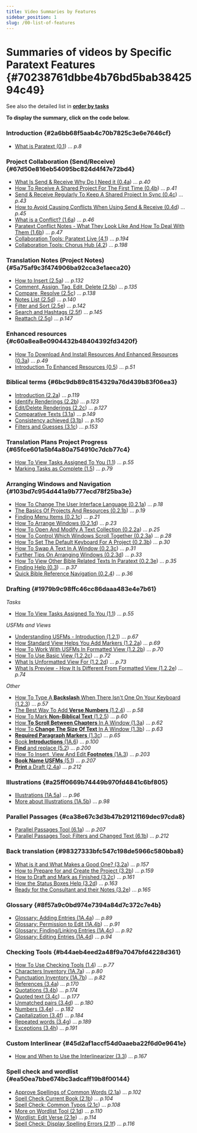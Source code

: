 ```yaml
---
title: Video Summaries by Features
sidebar_position: 1
slug: /00-list-of-features
---
```




# Summaries of videos by Specific Paratext Features {#70238761dbbe4b76bd5bab3842594c49}


See also the detailed list in [**order by tasks**](https://sillsdev.github.io/paratext-manual/Overview)


**To display the summary, click on the code below.**


### Introduction {#2a6bb68f5aab4c70b7825c3e6e7646cf}

- [What is Paratext (0.1](https://sillsdev.github.io/paratext-manual/0.1.md)) ... _p.8_

### Project Collaboration (Send/Receive) {#67d50e816eb54095bc824d4f47e72bd4}

- [What Is Send & Receive Why Do I Need it (0.4a](https://sillsdev.github.io/paratext-manual/0.4a.md)) ... _p.40_
- [How To Receive A Shared Project For The First Time (0.4b](https://sillsdev.github.io/paratext-manual/0.4b.md)) ... _p.41_
- [Send & Receive Regularly To Keep A Shared Project In Sync (0.4c](https://sillsdev.github.io/paratext-manual/0.4c.md)) ... _p.43_
- [How to Avoid Causing Conflicts When Using Send & Receive (0.4d](https://sillsdev.github.io/paratext-manual/0.4d.md)) ... _p.45_
- [What is a Conflict? (1.6a](https://sillsdev.github.io/paratext-manual/1.6a.md)) ... _p.46_
- [Paratext Conflict Notes - What They Look Like And How To Deal With Them (1.6b](https://sillsdev.github.io/paratext-manual/1.6b.md)) ... _p.47_
- [Collaboration Tools: Paratext Live (4.1](https://sillsdev.github.io/paratext-manual//05-Stage-4/4.1.md)) ... _p.194_
- [Collaboration Tools: Chorus Hub (4.2](https://sillsdev.github.io/paratext-manual//05-Stage-4/4.2.md)) ... _p.198_

### Translation Notes (Project Notes) {#5a75af9c3f474906ba92cca3e1aeca20}

- [How to Insert (2.5a](https://sillsdev.github.io/paratext-manual/2.5a.md)) ... _p.132_
- [Comment, Assign, Tag, Edit, Delete (2.5b](https://sillsdev.github.io/paratext-manual/2.5b.md)) ... _p.135_
- [Compare, Resolve (2.5c](https://sillsdev.github.io/paratext-manual/2.5c.md)) ... _p.138_
- [Notes List (2.5d](https://sillsdev.github.io/paratext-manual/2.5d.md)) ... _p.140_
- [Filter and Sort (2.5e](https://sillsdev.github.io/paratext-manual/2.5e.md)) ... _p.142_
- [Search and Hashtags (2.5f](https://sillsdev.github.io/paratext-manual/2.5f.md)) ... _p.145_
- [Reattach (2.5g](https://sillsdev.github.io/paratext-manual/2.5g.md)) ... _p.147_

### Enhanced resources {#c60a8ea8e0904432b48404392fd3420f}

- [How To Download And Install Resources And Enhanced Resources (0.3a](https://sillsdev.github.io/paratext-manual/0.3a.md)) ... _p.49_
- [Introduction To Enhanced Resources (0.5](https://sillsdev.github.io/paratext-manual/0.5.md)) ... _p.51_

### Biblical terms {#6bc9db89c8154329a76d439b83f06ea3}

- [Introduction (2.2a](https://sillsdev.github.io/paratext-manual/2.2a.md)) ... _p.119_
- [Identify Renderings (2.2b](https://sillsdev.github.io/paratext-manual/2.2b.md)) ... _p.123_
- [Edit/Delete Renderings (2.2c](https://sillsdev.github.io/paratext-manual/2.2c.md)) ... _p.127_
- [Comparative Texts (3.1a](https://sillsdev.github.io/paratext-manual/3.1a.md)) ... _p.149_
- [Consistency achieved (3.1b](https://sillsdev.github.io/paratext-manual/3.1b.md)) ... _p.150_
- [Filters and Guesses (3.1c](https://sillsdev.github.io/paratext-manual/3.1c.md)) ... _p.153_

### Translation Plans Project Progress {#65fce601a5bf4a80a754910c7dcb77c4}

- [How To View Tasks Assigned To You (1.1](https://sillsdev.github.io/paratext-manual/1.1.md)) ... _p.55_
- [Marking Tasks as Complete (1.5](https://sillsdev.github.io/paratext-manual/1.5.md)) ... _p.79_

### Arranging Windows and Navigation {#103bd7c954d441a9b777ecd78f25ba3e}

- [How To Change The User Interface Language (0.2.1a](https://sillsdev.github.io/paratext-manual/0.2.1a.md)) ... _p.18_
- [The Basics Of Projects And Resources (0.2.1b](https://sillsdev.github.io/paratext-manual/0.2.1b.md)) ... _p.19_
- [Finding Menu Items (0.2.1c](https://sillsdev.github.io/paratext-manual/0.2.1c.md)) ... _p.21_
- [How To Arrange Windows (0.2.1d](https://sillsdev.github.io/paratext-manual/0.2.1d.md)) ... _p.23_
- [How To Open And Modify A Text Collection (0.2.2a](https://sillsdev.github.io/paratext-manual/0.2.2a.md)) ... _p.25_
- [How To Control Which Windows Scroll Together (0.2.3a](https://sillsdev.github.io/paratext-manual/0.2.3a.md)) ... _p.28_
- [How To Set The Default Keyboard For A Project (0.2.3b](https://sillsdev.github.io/paratext-manual/0.2.3b.md)) ... _p.30_
- [How To Swap A Text In A Window (0.2.3c](https://sillsdev.github.io/paratext-manual/0.2.3c.md)) ... _p.31_
- [Further Tips On Arranging Windows (0.2.3d](https://sillsdev.github.io/paratext-manual/0.2.3d.md)) ... _p.33_
- [How To View Other Bible Related Texts In Paratext (0.2.3e](https://sillsdev.github.io/paratext-manual/0.2.3e.md)) ... _p.35_
- [Finding Help (0.3](https://sillsdev.github.io/paratext-manual/0.3.md)) ... _p.37_
- [Quick Bible Reference Navigation (0.2.4](https://sillsdev.github.io/paratext-manual/0.2.4.md)) ... _p.36_

### Drafting {#1979b9c98ffc46cc86daaa483e4e7b61}


_Tasks_

- [How To View Tasks Assigned To You (1.1](https://sillsdev.github.io/paratext-manual/02-Stage-1/1.1.md)) ... _p.55_

_USFMs and Views_

- [Understanding USFMs - Introduction (1.2.1](https://sillsdev.github.io/paratext-manual/1.2.1.md)) ... _p.67_
- [How Standard View Helps You Add Markers (1.2.2a](https://sillsdev.github.io/paratext-manual/1.2.2a.md)) ... _p.69_
- [How To Work With USFMs In Formatted View (1.2.2b](https://sillsdev.github.io/paratext-manual/1.2.2b.md)) ... _p.70_
- [How To Use Basic View (1.2.2c](https://sillsdev.github.io/paratext-manual/1.2.2c.md)) ... _p.72_
- [What Is Unformatted View For (1.2.2d](https://sillsdev.github.io/paratext-manual/1.2.2d.md)) ... _p.73_
- [What Is Preview - How It Is Different From Formatted View (1.2.2e](https://sillsdev.github.io/paratext-manual/1.2.2e.md)) ... _p.74_

_Other_

- [How To Type A ](https://sillsdev.github.io/paratext-manual/1.2.3.md)[**Backslash**](https://sillsdev.github.io/paratext-manual/1.2.3.md)[ When There Isn't One On Your Keyboard (1.2.3](https://sillsdev.github.io/paratext-manual/1.2.3.md)) ... _p.57_
- [The Best Way To Add ](https://sillsdev.github.io/paratext-manual/1.2.4.md)[**Verse Numbers**](https://sillsdev.github.io/paratext-manual/1.2.4.md)[ (1.2.4](https://sillsdev.github.io/paratext-manual/1.2.4.md)) ... _p.58_
- [How To Mark ](https://sillsdev.github.io/paratext-manual/1.2.5.md)[**Non-Biblical Text**](https://sillsdev.github.io/paratext-manual/1.2.5.md)[ (1.2.5](https://sillsdev.github.io/paratext-manual/1.2.5.md)) ... _p.60_
- [How ](https://sillsdev.github.io/paratext-manual/1.3a.md)[**To Scroll Between Chapters**](https://sillsdev.github.io/paratext-manual/1.3a.md)[ In A Window (1.3a](https://sillsdev.github.io/paratext-manual/1.3a.md)) ... _p.62_
- [How To ](https://sillsdev.github.io/paratext-manual/1.3b.md)[**Change The Size Of Text**](https://sillsdev.github.io/paratext-manual/1.3b.md)[ In A Window (1.3b](https://sillsdev.github.io/paratext-manual/1.3b.md)) ... _p.63_
- [**Required Paragraph Markers**](https://sillsdev.github.io/paratext-manual/1.3c.md)[ (1.3c](https://sillsdev.github.io/paratext-manual/1.3c.md)) ... _p.65_
- [Book ](https://sillsdev.github.io/paratext-manual/1A.6.md)[**Introductions**](https://sillsdev.github.io/paratext-manual/1A.6.md)[ (1A.6](https://sillsdev.github.io/paratext-manual/1A.6.md)) ... _p.100_
- [**Find**](https://sillsdev.github.io/paratext-manual/5.2.md)[ and replace (5.2](https://sillsdev.github.io/paratext-manual/5.2.md)) ... _p.200_
- [How To Insert, View And Edit ](https://sillsdev.github.io/paratext-manual/1A.3.md)[**Footnotes**](https://sillsdev.github.io/paratext-manual/1A.3.md)[ (1A.3](https://sillsdev.github.io/paratext-manual/1A.3.md)) ... _p.203_
- [**Book Name USFMs**](https://sillsdev.github.io/paratext-manual/5.1.md)[ (5.1](https://sillsdev.github.io/paratext-manual/5.1.md)) ... _p.207_
- [**Print**](https://sillsdev.github.io/paratext-manual/2.4a.md)[ a Draft (2.4a](https://sillsdev.github.io/paratext-manual/2.4a.md)) ... _p.212_

### Illustrations {#a25ff0669b74449b970fd4841c6bf805}

- [Illustrations (1A.5a](https://sillsdev.github.io/paratext-manual/1A.5a.md)) ... _p.96_
- [More about Illustrations (1A.5b](https://sillsdev.github.io/paratext-manual/1A.5b.md)) ... _p.98_

### Parallel Passages {#ca38e67c3d3b47b29121169dec97cda8}

- [Parallel Passages Tool (6.1a](https://sillsdev.github.io/paratext-manual/6.1a.md)) ... _p.207_
- [Parallel Passages Tool: Filters and Changed Text (6.1b](https://sillsdev.github.io/paratext-manual/6.1b.md)) ... _p.212_

### Back translation {#98327333bfc547c198de5966c580bba8}

- [What is it and What Makes a Good One? (3.2a](https://sillsdev.github.io/paratext-manual/3.2a.md)) ... _p.157_
- [How to Prepare for and Create the Project (3.2b](https://sillsdev.github.io/paratext-manual/3.2b.md)) ... _p.159_
- [How to Draft and Mark as Finished (3.2c](https://sillsdev.github.io/paratext-manual/3.2c.md)) ... _p.161_
- [How the Status Boxes Help (3.2d](https://sillsdev.github.io/paratext-manual/3.2d.md)) ... _p.163_
- [Ready for the Consultant and their Notes (3.2e](https://sillsdev.github.io/paratext-manual/3.2e.md)) ... _p.165_

### Glossary {#8f57a9c0bd974e7394a84d7c372c7e4b}

- [Glossary: Adding Entries (1A.4a](https://sillsdev.github.io/paratext-manual/1A.4a.md)) ... _p.89_
- [Glossary: Permission to Edit (1A.4b](https://sillsdev.github.io/paratext-manual/1A.4b.md)) ... _p.91_
- [Glossary: Finding/Linking Entries (1A.4c](https://sillsdev.github.io/paratext-manual/1A.4c.md)) ... _p.92_
- [Glossary: Editing Entries (1A.4d](https://sillsdev.github.io/paratext-manual/1A.4d.md)) ... _p.94_

### Checking Tools {#b44aeb4eed2a48f9a7047bfd4228d361}

- [How To Use Checking Tools (1.4](https://sillsdev.github.io/paratext-manual/1.4.md)) ... _p.77_
- [Characters Inventory (1A.7a](https://sillsdev.github.io/paratext-manual/1A.7a.md)) ... _p.80_
- [Punctuation Inventory (1A.7b](https://sillsdev.github.io/paratext-manual/1A.7b.md)) ... _p.82_
- [References (3.4a](https://sillsdev.github.io/paratext-manual/3.4a.md)) ... _p.170_
- [Quotations (3.4b](https://sillsdev.github.io/paratext-manual/3.4b.md)) ... _p.174_
- [Quoted text (3.4c](https://sillsdev.github.io/paratext-manual/3.4c.md)) ... _p.177_
- [Unmatched pairs (3.4d](https://sillsdev.github.io/paratext-manual/3.4d.md)) ... _p.180_
- [Numbers (3.4e](https://sillsdev.github.io/paratext-manual/3.4e.md)) ... _p.182_
- [Capitalization (3.4f](https://sillsdev.github.io/paratext-manual/3.4f.md)) ... _p.184_
- [Repeated words (3.4g](https://sillsdev.github.io/paratext-manual/3.4g.md)) ... _p.189_
- [Exceptions (3.4h](https://sillsdev.github.io/paratext-manual/3.4h.md)) ... _p.191_

### Custom Interlinear {#45d2af1accf54d0aaeba22f6d0e9641e}

- [How and When to Use the Interlinearizer (3.3](https://sillsdev.github.io/paratext-manual/3.3.md)) ... _p.167_

### Spell check and wordlist {#ea50ea7bbe674bc3adcaff19b8f00144}

- [Approve Spellings of Common Words (2.1a](https://sillsdev.github.io/paratext-manual/2.1a.md)) ... _p.102_
- [Spell Check Current Book (2.1b](https://sillsdev.github.io/paratext-manual/2.1b.md)) ... _p.104_
- [Spell Check: Common Typos (2.1c](https://sillsdev.github.io/paratext-manual/2.1c.md)) ... _p.108_
- [More on Wordlist Tool (2.1d](https://sillsdev.github.io/paratext-manual/2.1d.md)) ... _p.110_
- [Wordlist: Edit Verse (2.1e](https://sillsdev.github.io/paratext-manual/2.1e.md)) ... _p.114_
- [Spell Check: Display Spelling Errors (2.1f](https://sillsdev.github.io/paratext-manual/2.1f.md)) ... _p.116_
